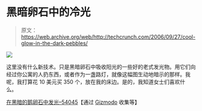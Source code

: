 # 黑暗卵石中的冷光

> 原文：<https://web.archive.org/web/http://techcrunch.com/2006/09/27/cool-glow-in-the-dark-pebbles/>

![](img/5a71e220428e530cad004f3cc05dcd2d.png)

这里没有什么新技术。只是黑暗卵石中吸收阳光的一些好的老式发光物。用它们向经过你公寓的人扔东西，或者作为一盏路灯，就像这幅图生动地暗示的那样。我呢，我打算花 10 美元买 350 个，放在我的床边。是的，我知道女士们喜欢什么。

[在黑暗的鹅卵石中发光–54045](https://web.archive.org/web/20150913012011/http://www.collectionsetc.com/Item54045.aspx)【通过 [Gizmodo](https://web.archive.org/web/20150913012011/http://www.gizmodo.com/gadgets/gadgets/pebbles-that-glow-in-the-dark-radioactive-203611.php) 收集等】